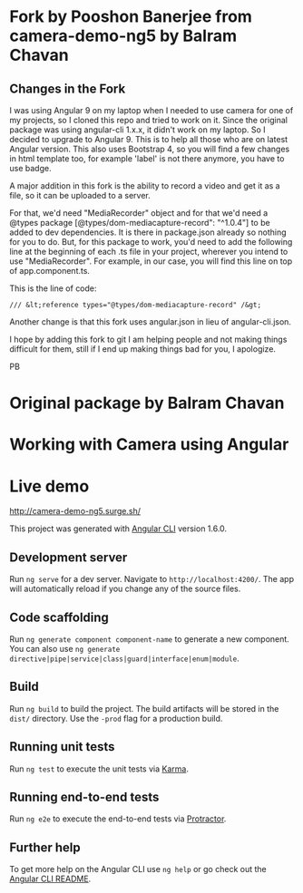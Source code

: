 # Fork by Pooshon Banerjee from camera-demo-ng5 by Balram Chavan

## Changes in the Fork

I was using Angular 9 on my laptop when I needed to use camera for one of my projects, so I cloned this repo and tried to work on it. Since the original package was using angular-cli 1.x.x, it didn't work on my laptop. So I decided to upgrade to Angular 9. This is to help all those who are on latest Angular version. This also uses Bootstrap 4, so you will find a few changes in html template too, for example 'label' is not there anymore, you have to use badge.

A major addition in this fork is the ability to record a video and get it as a file, so it can be uploaded to a server.

For that, we'd need "MediaRecorder" object and for that we'd need a @types package [@types/dom-mediacapture-record": "^1.0.4"] to be added to dev dependencies. It is there in package.json already so nothing for you to do. But, for this package to work, you'd need to add the following line at the beginning of each .ts file in your project, wherever you intend to use "MediaRecorder". For example, in our case, you will find this line on top of app.component.ts.

This is the line of code:

  	/// &lt;reference types="@types/dom-mediacapture-record" /&gt;

Another change is that this fork uses angular.json in lieu of angular-cli.json.

I hope by adding this fork to git I am helping people and not making things difficult for them, still if I end up making things bad for you, I apologize.

PB


# Original package by Balram Chavan
# Working with Camera using Angular

# Live demo

http://camera-demo-ng5.surge.sh/


This project was generated with [Angular CLI](https://github.com/angular/angular-cli) version 1.6.0.

## Development server

Run `ng serve` for a dev server. Navigate to `http://localhost:4200/`. The app will automatically reload if you change any of the source files.

## Code scaffolding

Run `ng generate component component-name` to generate a new component. You can also use `ng generate directive|pipe|service|class|guard|interface|enum|module`.

## Build

Run `ng build` to build the project. The build artifacts will be stored in the `dist/` directory. Use the `-prod` flag for a production build.

## Running unit tests

Run `ng test` to execute the unit tests via [Karma](https://karma-runner.github.io).

## Running end-to-end tests

Run `ng e2e` to execute the end-to-end tests via [Protractor](http://www.protractortest.org/).

## Further help

To get more help on the Angular CLI use `ng help` or go check out the [Angular CLI README](https://github.com/angular/angular-cli/blob/master/README.md).

